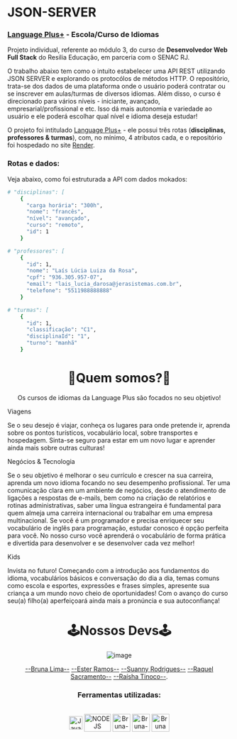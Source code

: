 # JSON-SERVER
 
### [Language Plus+](https://languageplus.onrender.com/) - Escola/Curso de Idiomas

Projeto individual, referente ao módulo 3, do curso de <strong>Desenvolvedor Web Full Stack</strong> do Resilia Educação, em parceria com o SENAC RJ.

O trabalho abaixo tem como o intuito estabelecer uma API REST utilizando JSON SERVER e explorando os protocólos de métodos HTTP. O repositório, trata-se dos dados de uma plataforma onde o usuário poderá contratar ou se inscrever em aulas/turmas de diversos idiomas. Além disso, o curso é direcionado para vários níveis - iniciante, avançado, empresarial/profissional e etc. Isso dá mais autonomia e variedade ao usuário e ele poderá escolhar qual nível e idioma deseja estudar! 

O projeto foi intitulado [Language Plus+](https://languageplus.onrender.com/) - ele possui três rotas (<strong>disciplinas, professores & turmas</strong>), com, no mínimo, 4 atributos cada, e o repositório foi hospedado no site [Render](https://dashboard.render.com/). 


### Rotas e dados:

Veja abaixo, como foi estruturada a API com dados mokados:

```sh
# "disciplinas": [
    {
      "carga horária": "300h",
      "nome": "francês",
      "nível": "avançado",
      "curso": "remoto",
      "id": 1
    }

# "professores": [
    {
      "id": 1,
      "nome": "Laís Lúcia Luiza da Rosa",
      "cpf": "936.305.957-07",
      "email": "lais_lucia_darosa@jerasistemas.com.br",
      "telefone": "5511988888888"
    }

# "turmas": [
    {
      "id": 1,
      "classificação": "C1",
      "disciplinaId": "1",
      "turno": "manhã"
    }
```

<h1  align="center">🤔Quem somos?🤔</h1>
<p align="center">Os cursos de idiomas da Language Plus são focados no seu objetivo!

Viagens

Se o seu desejo é viajar, conheça os lugares para onde pretende ir, aprenda sobre os pontos turísticos, vocabulário local, sobre transportes e hospedagem. Sinta-se seguro para estar em um novo lugar e aprender ainda mais sobre outras culturas!

Negócios & Tecnologia

Se o seu objetivo é melhorar o seu currículo e crescer na sua carreira, aprenda um novo idioma focando no seu desempenho profissional. Ter uma comunicação clara em um ambiente de negócios, desde o atendimento de ligações a respostas de e-mails, bem como na criação de relatórios e rotinas administrativas, saber uma língua estrangeira é fundamental para quem almeja uma carreira internacional ou trabalhar em uma empresa multinacional. Se você é um programador e precisa enriquecer seu vocabulário de inglês para programação, estudar conosco é opção perfeita para você. No nosso curso você aprenderá o vocabulário de forma prática e divertida para desenvolver e se desenvolver cada vez melhor!

Kids

Invista no futuro! Começando com a introdução aos fundamentos do idioma, vocabulários básicos e conversação do dia a dia, temas comuns como escola e esportes, expressões e frases simples, apresente sua criança a um mundo novo cheio de oportunidades! Com o avanço do curso seu(a) filho(a) aperfeiçoará ainda mais a pronúncia e sua autoconfiança!</p>



<h1 align="center">🕹️Nossos Devs🕹️</h1>
<div align="center">
  
![image](images/squad-json.jpg)
  
[--Bruna Lima--](https://github.com/brwnalima) [--Ester Ramos--](https://github.com/EsterM99) [--Suanny Rodrigues--](https://github.com/suannyrodrigues) [--Raquel Sacramento--](https://github.com/devRaquel) [--Raísha Tinoco--](https://github.com/RayTdC).




<h3 align="center">Ferramentas utilizadas:</h3>

<div style="display: inline_block" align = "center"><br>

  <img align="center" alt="JavaScript" height="30" width="30" src="https://cdn.jsdelivr.net/gh/devicons/devicon/icons/javascript/javascript-original.svg" />
  <img align="center" alt="NODE JS" height="40" width="60" src="https://upload.wikimedia.org/wikipedia/commons/thumb/d/d9/Node.js_logo.svg/2560px-Node.js_logo.svg.png"/>
  <img align="center" alt="Bruna-Git" height="40" width="40" src="https://git-scm.com/images/logos/downloads/Git-Icon-1788C.png" />
  <img align="center" alt="Bruna-GitHub" height="40" width="40" src="https://cdn-icons-png.flaticon.com/512/25/25231.png" />
  <img align="center" alt="Bruna VsCode " height="40" width="40" src="https://cdn.icon-icons.com/icons2/2107/PNG/512/file_type_vscode_icon_130084.png" />
            
</div>
